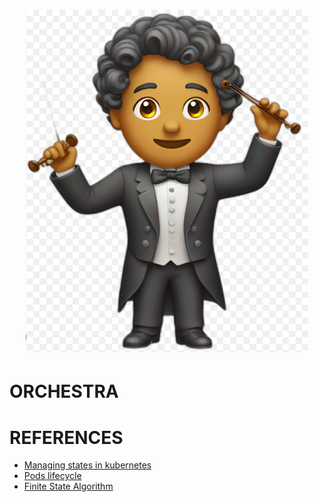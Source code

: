 <h1 align="center"><img src="./Screenshot from 2024-08-15 03-33-43.png"/></h1>

# ORCHESTRA


# REFERENCES
- [Managing states in kubernetes](https://www.dpss.inesc-id.pt/~mpc/pubs/smr-kubernetes.pdf)
- [Pods lifecycle](https://kubernetes.io/docs/concepts/workloads/pods/pod-lifecycle/)
- [Finite State Algorithm](https://shifu.dev/docs/references/advanced-features/fsm/)
